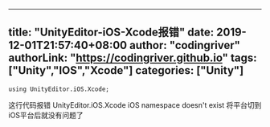 ﻿
---
title: "UnityEditor-iOS-Xcode报错"
date: 2019-12-01T21:57:40+08:00
author: "codingriver"
authorLink: "https://codingriver.github.io"
tags: ["Unity","IOS","Xcode"]
categories: ["Unity"]
---

<!--more-->


```
using UnityEditor.iOS.Xcode;
```
这行代码报错 UnityEditor.iOS.Xcode iOS namespace doesn't exist
将平台切到iOS平台后就没有问题了


